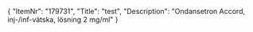{
  "ItemNr": "179731",
  "Title": "test",
  "Description": "Ondansetron Accord, inj-/inf-vätska, lösning 2 mg/ml"
}